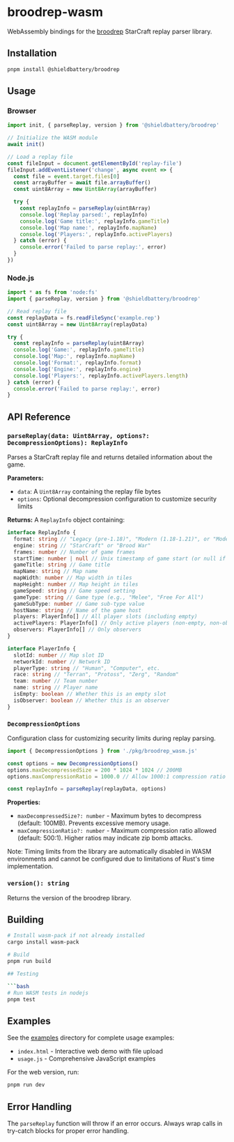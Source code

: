 # broodrep-wasm

WebAssembly bindings for the [broodrep](../broodrep/) StarCraft replay parser library.

## Installation

```bash
pnpm install @shieldbattery/broodrep
```

## Usage

### Browser

```javascript
import init, { parseReplay, version } from '@shieldbattery/broodrep'

// Initialize the WASM module
await init()

// Load a replay file
const fileInput = document.getElementById('replay-file')
fileInput.addEventListener('change', async event => {
  const file = event.target.files[0]
  const arrayBuffer = await file.arrayBuffer()
  const uint8Array = new Uint8Array(arrayBuffer)

  try {
    const replayInfo = parseReplay(uint8Array)
    console.log('Replay parsed:', replayInfo)
    console.log('Game title:', replayInfo.gameTitle)
    console.log('Map name:', replayInfo.mapName)
    console.log('Players:', replayInfo.activePlayers)
  } catch (error) {
    console.error('Failed to parse replay:', error)
  }
})
```

### Node.js

```javascript
import * as fs from 'node:fs'
import { parseReplay, version } from '@shieldbattery/broodrep'

// Read replay file
const replayData = fs.readFileSync('example.rep')
const uint8Array = new Uint8Array(replayData)

try {
  const replayInfo = parseReplay(uint8Array)
  console.log('Game:', replayInfo.gameTitle)
  console.log('Map:', replayInfo.mapName)
  console.log('Format:', replayInfo.format)
  console.log('Engine:', replayInfo.engine)
  console.log('Players:', replayInfo.activePlayers.length)
} catch (error) {
  console.error('Failed to parse replay:', error)
}
```

## API Reference

### `parseReplay(data: Uint8Array, options?: DecompressionOptions): ReplayInfo`

Parses a StarCraft replay file and returns detailed information about the game.

**Parameters:**

- `data`: A `Uint8Array` containing the replay file bytes
- `options`: Optional decompression configuration to customize security limits

**Returns:** A `ReplayInfo` object containing:

```typescript
interface ReplayInfo {
  format: string // "Legacy (pre-1.18)", "Modern (1.18-1.21)", or "Modern (1.21+)"
  engine: string // "StarCraft" or "Brood War"
  frames: number // Number of game frames
  startTime: number | null // Unix timestamp of game start (or null if invalid)
  gameTitle: string // Game title
  mapName: string // Map name
  mapWidth: number // Map width in tiles
  mapHeight: number // Map height in tiles
  gameSpeed: string // Game speed setting
  gameType: string // Game type (e.g., "Melee", "Free For All")
  gameSubType: number // Game sub-type value
  hostName: string // Name of the game host
  players: PlayerInfo[] // All player slots (including empty)
  activePlayers: PlayerInfo[] // Only active players (non-empty, non-observers)
  observers: PlayerInfo[] // Only observers
}

interface PlayerInfo {
  slotId: number // Map slot ID
  networkId: number // Network ID
  playerType: string // "Human", "Computer", etc.
  race: string // "Terran", "Protoss", "Zerg", "Random"
  team: number // Team number
  name: string // Player name
  isEmpty: boolean // Whether this is an empty slot
  isObserver: boolean // Whether this is an observer
}
```

### `DecompressionOptions`

Configuration class for customizing security limits during replay parsing.

```javascript
import { DecompressionOptions } from './pkg/broodrep_wasm.js'

const options = new DecompressionOptions()
options.maxDecompressedSize = 200 * 1024 * 1024 // 200MB
options.maxCompressionRatio = 1000.0 // Allow 1000:1 compression ratio

const replayInfo = parseReplay(replayData, options)
```

**Properties:**

- `maxDecompressedSize?: number` - Maximum bytes to decompress (default: 100MB). Prevents excessive memory usage.
- `maxCompressionRatio?: number` - Maximum compression ratio allowed (default: 500:1). Higher ratios may indicate zip bomb attacks.

Note: Timing limits from the library are automatically disabled in WASM environments and cannot be
configured due to limitations of Rust's time implementation.

### `version(): string`

Returns the version of the broodrep library.

## Building

````bash
# Install wasm-pack if not already installed
cargo install wasm-pack

# Build
pnpm run build

## Testing

```bash
# Run WASM tests in nodejs
pnpm test
````

## Examples

See the [examples](./examples/) directory for complete usage examples:

- `index.html` - Interactive web demo with file upload
- `usage.js` - Comprehensive JavaScript examples

For the web version, run:

```bash
pnpm run dev
```

## Error Handling

The `parseReplay` function will throw if an error occurs. Always wrap calls in try-catch blocks for
proper error handling.
